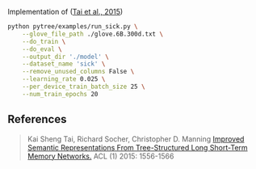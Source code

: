 Implementation of ([Tai et al., 2015](#tai-2015))


```bash
python pytree/examples/run_sick.py \
    --glove_file_path ./glove.6B.300d.txt \
    --do_train \
    --do_eval \
    --output_dir './model' \
    --dataset_name 'sick' \
    --remove_unused_columns False \
    --learning_rate 0.025 \
    --per_device_train_batch_size 25 \
    --num_train_epochs 20
```

## References

> <div id="tai-2015">Kai Sheng Tai, Richard Socher, Christopher D. Manning <a href=https://aclanthology.org/P15-1150>Improved Semantic Representations From Tree-Structured Long Short-Term Memory Networks.</a> ACL (1) 2015: 1556-1566</div>

>